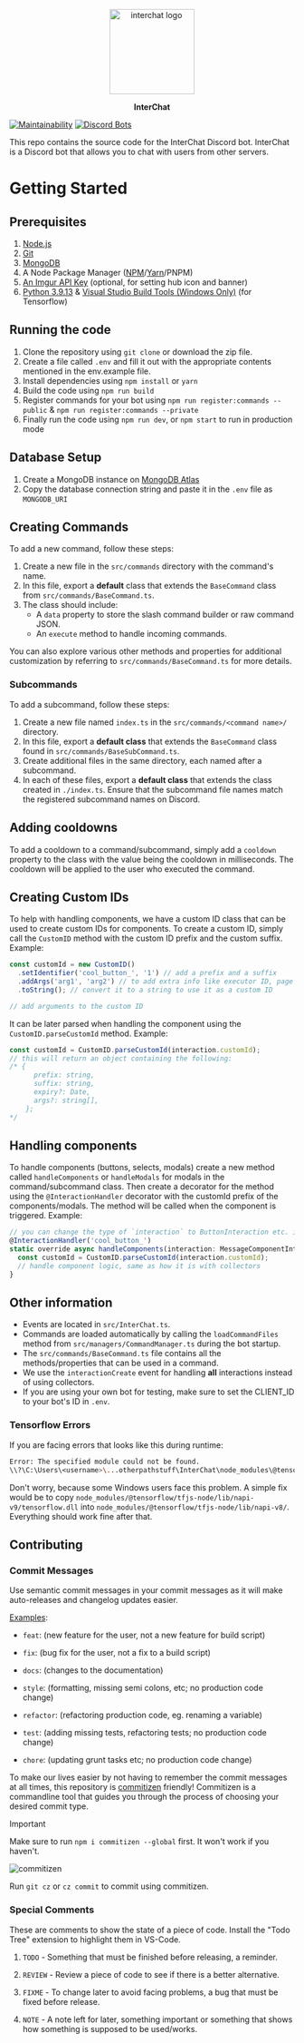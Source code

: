 <p align="center"><img src="https://i.imgur.com/MZiw1Yp.png" alt="interchat logo" width="150px"/></p>

<p align="center"><strong>InterChat</strong></p>

[![Maintainability](https://api.codeclimate.com/v1/badges/b13854f1a4e321cbdea5/maintainability)](https://codeclimate.com/repos/65e14df13087a11dde64b238/maintainability)
[![Discord Bots](https://top.gg/api/widget/servers/769921109209907241.svg/)](https://top.gg/bot/769921109209907241)


This repo contains the source code for the InterChat Discord bot. InterChat is a Discord bot that allows you to chat with users from other servers.

# Getting Started

## Prerequisites

1. [Node.js](https://nodejs.org/)
2. [Git](https://git-scm.com/downloads)
3. [MongoDB](https://www.mongodb.com/try/download/community)
4. A Node Package Manager ([NPM](https://www.npmjs.com/get-npm)/[Yarn](https://yarnpkg.com/getting-started/install)/PNPM)
5. [An Imgur API Key](https://api.imgur.com/oauth2/addclient) (optional, for setting hub icon and banner)
6. [Python 3.9.13](https://www.python.org/downloads/release/python-3913/) & [Visual Studio Build Tools (Windows Only)](https://visualstudio.microsoft.com/downloads/#build-tools-for-visual-studio-2019) (for Tensorflow)

## Running the code

1. Clone the repository using `git clone` or download the zip file.
2. Create a file called `.env` and fill it out with the appropriate contents mentioned in the env.example file.
3. Install dependencies using `npm install` or `yarn`
4. Build the code using `npm run build`
5. Register commands for your bot using `npm run register:commands --public` & `npm run register:commands --private`
6. Finally run the code using `npm run dev`, or `npm start` to run in production mode

## Database Setup

1. Create a MongoDB instance on [MongoDB Atlas](https://www.mongodb.com/cloud/atlas/register)
2. Copy the database connection string and paste it in the `.env` file as `MONGODB_URI`

## Creating Commands

To add a new command, follow these steps:

1. Create a new file in the `src/commands` directory with the command's name.
2. In this file, export a **default** class that extends the `BaseCommand` class from `src/commands/BaseCommand.ts`.
3. The class should include:
   - A `data` property to store the slash command builder or raw command JSON.
   - An `execute` method to handle incoming commands.

You can also explore various other methods and properties for additional customization by referring to `src/commands/BaseCommand.ts` for more details.

### Subcommands

To add a subcommand, follow these steps:

1. Create a new file named `index.ts` in the `src/commands/<command name>/` directory.
2. In this file, export a **default class** that extends the `BaseCommand` class found in `src/commands/BaseSubCommand.ts`.
3. Create additional files in the same directory, each named after a subcommand.
4. In each of these files, export a **default class** that extends the class created in `./index.ts`. Ensure that the subcommand file names match the registered subcommand names on Discord.

## Adding cooldowns

To add a cooldown to a command/subcommand, simply add a `cooldown` property to the class with the value being the cooldown in milliseconds. The cooldown will be applied to the user who executed the command.

## Creating Custom IDs

To help with handling components, we have a custom ID class that can be used to create custom IDs for components. To create a custom ID, simply call the `CustomID` method with the custom ID prefix and the custom suffix. Example:

```ts
const customId = new CustomID()
  .setIdentifier('cool_button_', '1') // add a prefix and a suffix
  .addArgs('arg1', 'arg2') // to add extra info like executor ID, page number, etc.
  .toString(); // convert it to a string to use it as a custom ID

// add arguments to the custom ID
```

It can be later parsed when handling the component using the `CustomID.parseCustomId` method. Example:

```ts
const customId = CustomID.parseCustomId(interaction.customId);
// this will return an object containing the following:
/* {
      prefix: string,
      suffix: string,
      expiry?: Date,
      args?: string[],
    };
*/
```

## Handling components

To handle components (buttons, selects, modals) create a new method called `handleComponents` or `handleModals` for modals in the command/subcommand class. Then create a decorator for the method using the `@InteractionHandler` decorator with the customId prefix of the components/modals. The method will be called when the component is triggered. Example:

```typescript
// you can change the type of `interaction` to ButtonInteraction etc. if you are aware of the type of component
@InteractionHandler('cool_button_')
static override async handleComponents(interaction: MessageComponentInteraction) {
  const customId = CustomID.parseCustomId(interaction.customId);
  // handle component logic, same as how it is with collectors
}
```

## Other information

- Events are located in `src/InterChat.ts`.
- Commands are loaded automatically by calling the `loadCommandFiles` method from `src/managers/CommandManager.ts` during the bot startup.
- The `src/commands/BaseCommand.ts` file contains all the methods/properties that can be used in a command.
- We use the `interactionCreate` event for handling **all** interactions instead of using collectors.
- If you are using your own bot for testing, make sure to set the CLIENT_ID to your bot's ID in `.env`.

### Tensorflow Errors

If you are facing errors that looks like this during runtime:

```sh
Error: The specified module could not be found.
\\?\C:\Users\<username>\...otherpathstuff\InterChat\node_modules\@tensorflow\tfjs-node\lib\napi-v8\tfjs_binding.node
```

Don't worry, because some Windows users face this problem. A simple fix would be to copy `node_modules/@tensorflow/tfjs-node/lib/napi-v9/tensorflow.dll` into `node_modules/@tensorflow/tfjs-node/lib/napi-v8/`. Everything should work fine after that.

## Contributing

### Commit Messages

Use semantic commit messages in your commit messages as it will make auto-releases and changelog updates easier.

[Examples](https://gist.github.com/joshbuchea/6f47e86d2510bce28f8e7f42ae84c716):

- `feat`: (new feature for the user, not a new feature for build script)

- `fix`: (bug fix for the user, not a fix to a build script)

- `docs`: (changes to the documentation)

- `style`: (formatting, missing semi colons, etc; no production code change)

- `refactor`: (refactoring production code, eg. renaming a variable)

- `test`: (adding missing tests, refactoring tests; no production code change)

- `chore`: (updating grunt tasks etc; no production code change)

To make our lives easier by not having to remember the commit messages at all times, this repository is [commitizen](https://www.npmjs.com/package/commitizen) friendly! Commitizen is a commandline tool that guides you through the process of choosing your desired commit type.

> [!IMPORTANT]
> Make sure to run `npm i commitizen --global` first. It won't work if you haven't.

![commitizen](https://commitizen-tools.github.io/commitizen/images/demo.gif)

Run `git cz` or `cz commit` to commit using commitizen.

### Special Comments

These are comments to show the state of a piece of code. Install
the "Todo Tree" extension to highlight them in VS-Code.

1. `TODO` - Something that must be finished before releasing, a reminder.

2. `REVIEW` - Review a piece of code to see if there is a better alternative.

3. `FIXME` - To change later to avoid facing problems, a bug that must be fixed before release.

4. `NOTE` - A note left for later, something important or something that shows how something is supposed to be used/works.
